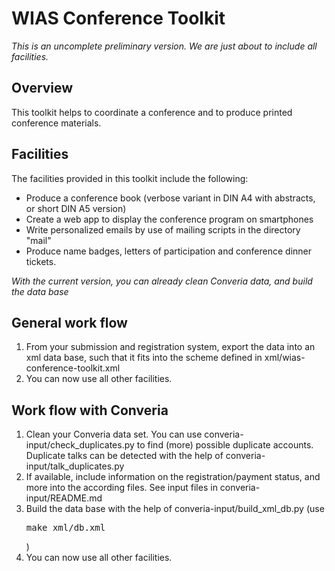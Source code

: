 # WIAS Conference Toolkit #

*This is an uncomplete preliminary version. We are just about to include all facilities.*

## Overview ##

This toolkit helps to coordinate a conference and to produce printed conference materials. 


## Facilities ##

The facilities provided in this toolkit include the following: 
* Produce a conference book (verbose variant in DIN A4 with abstracts, or short DIN A5 version)
* Create a web app to display the conference program on smartphones
* Write personalized emails by use of mailing scripts in the directory "mail"
* Produce name badges, letters of participation and conference dinner tickets. 

*With the current version, you can already clean Converia data, and build the data base*


## General work flow ##

1. From your submission and registration system, export the data into an xml data base, such that it fits into the scheme defined in xml/wias-conference-toolkit.xml
2. You can now use all other facilities. 

## Work flow with Converia ##

1. Clean your Converia data set. 
   You can use converia-input/check\_duplicates.py to find (more) possible duplicate accounts. 
   Duplicate talks can be detected with the help of converia-input/talk\_duplicates.py
2. If available, include information on the registration/payment status, and more into the according files. 
   See input files in converia-input/README.md
3. Build the data base with the help of converia-input/build\_xml\_db.py (use <pre>make xml/db.xml</pre>)
4. You can now use all other facilities. 
